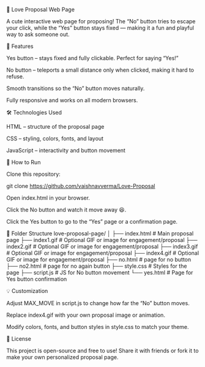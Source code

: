 💖 Love Proposal Web Page

A cute interactive web page for proposing! The “No” button tries to escape your click, while the “Yes” button stays fixed — making it a fun and playful way to ask someone out.

🎨 Features

Yes button – stays fixed and fully clickable. Perfect for saying “Yes!”

No button – teleports a small distance only when clicked, making it hard to refuse.

Smooth transitions so the “No” button moves naturally.

Fully responsive and works on all modern browsers.

🛠️ Technologies Used

HTML – structure of the proposal page

CSS – styling, colors, fonts, and layout

JavaScript – interactivity and button movement

🚀 How to Run

Clone this repository:

git clone https://github.com/vaishnavverma/Love-Proposal


Open index.html in your browser.

Click the No button and watch it move away 😆.

Click the Yes button to go to the “Yes” page or a confirmation page.

📁 Folder Structure
love-proposal-page/
│
├── index.html       # Main proposal page
├── index1.gif       # Optional GIF or image for engagement/proposal
├── index2.gif       # Optional GIF or image for engagement/proposal
├── index3.gif       # Optional GIF or image for engagement/proposal
├── index4.gif       # Optional GIF or image for engagement/proposal
├── no.html          # page for no button
├── no2.html         # page for no again button 
├── style.css        # Styles for the page
├── script.js        # JS for No button movement
└── yes.html         # Page for Yes button confirmation

💡 Customization

Adjust MAX_MOVE in script.js to change how far the “No” button moves.

Replace index4.gif with your own proposal image or animation.

Modify colors, fonts, and button styles in style.css to match your theme.

🎉 License

This project is open-source and free to use! Share it with friends or fork it to make your own personalized proposal page.
